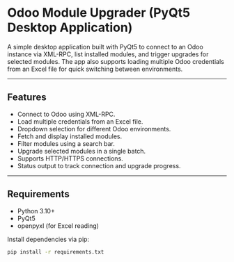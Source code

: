 # Odoo Module Upgrader (PyQt5 Desktop Application)

A simple desktop application built with PyQt5 to connect to an Odoo instance via XML-RPC, list installed modules, and trigger upgrades for selected modules. The app also supports loading multiple Odoo credentials from an Excel file for quick switching between environments.

---

## Features

- Connect to Odoo using XML-RPC.
- Load multiple credentials from an Excel file.
- Dropdown selection for different Odoo environments.
- Fetch and display installed modules.
- Filter modules using a search bar.
- Upgrade selected modules in a single batch.
- Supports HTTP/HTTPS connections.
- Status output to track connection and upgrade progress.

---

## Requirements

- Python 3.10+
- PyQt5
- openpyxl (for Excel reading)

Install dependencies via pip:

```bash
pip install -r requirements.txt
